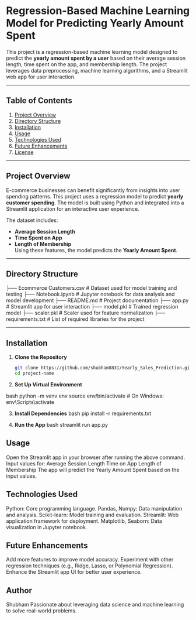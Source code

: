 # Regression-Based Machine Learning Model for Predicting Yearly Amount Spent

This project is a regression-based machine learning model designed to predict the **yearly amount spent by a user** based on their average session length, time spent on the app, and membership length. The project leverages data preprocessing, machine learning algorithms, and a Streamlit web app for user interaction.

---

## Table of Contents
1. [Project Overview](#project-overview)
2. [Directory Structure](#directory-structure)
3. [Installation](#installation)
4. [Usage](#usage)
5. [Technologies Used](#technologies-used)
6. [Future Enhancements](#future-enhancements)
7. [License](#license)

---

## Project Overview

E-commerce businesses can benefit significantly from insights into user spending patterns. This project uses a regression model to predict **yearly customer spending**. The model is built using Python and integrated into a Streamlit application for an interactive user experience.  

The dataset includes:
- **Average Session Length**
- **Time Spent on App**
- **Length of Membership**  
Using these features, the model predicts the **Yearly Amount Spent**.

---

## Directory Structure

├── Ecommerce Customers.csv # Dataset used for model training and testing 
├── Notebook.ipynb # Jupyter notebook for data analysis and model development 
├── README.md # Project documentation 
├── app.py # Streamlit app for user interaction 
├── model.pkl # Trained regression model 
├── scaler.pkl # Scaler used for feature normalization 
├── requirements.txt # List of required libraries for the project



---

## Installation

1. **Clone the Repository**
   ```bash
   git clone https://github.com/shubham8831/Yearly_Sales_Prediction.git
   cd project-name
   
2. **Set Up Virtual Environment**

  bash
    python -m venv env
    source env/bin/activate   # On Windows: env\Scripts\activate

3. **Install Dependencies**
  bash
    pip install -r requirements.txt

4. **Run the App**
   bash
    streamlit run app.py

   
## Usage
Open the Streamlit app in your browser after running the above command.
Input values for:
  Average Session Length
  Time on App
  Length of Membership
  The app will predict the Yearly Amount Spent based on the input values.
  
## Technologies Used
  Python: Core programming language.
  Pandas, Numpy: Data manipulation and analysis.
  Scikit-learn: Model training and evaluation.
  Streamlit: Web application framework for deployment.
  Matplotlib, Seaborn: Data visualization in Jupyter notebook.

## Future Enhancements
  Add more features to improve model accuracy.
  Experiment with other regression techniques (e.g., Ridge, Lasso, or Polynomial Regression).
  Enhance the Streamlit app UI for better user experience.
  
## Author
Shubham
Passionate about leveraging data science and machine learning to solve real-world problems.




